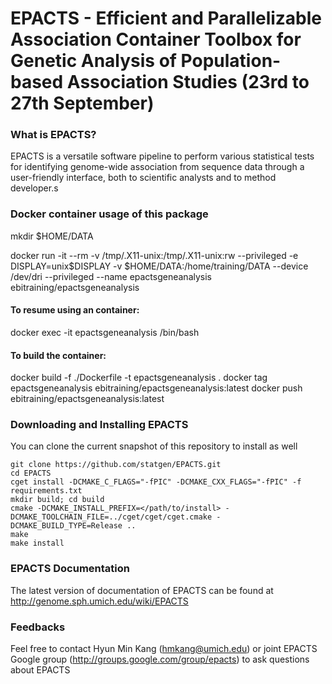 # EPACTS - Efficient and Parallelizable Association Container Toolbox for Genetic Analysis of Population-based Association Studies (23rd to 27th September)

### What is EPACTS?

EPACTS is a versatile software pipeline to perform various statistical tests for identifying genome-wide association from sequence data through a user-friendly interface, both to scientific analysts and to method developer.s

### Docker container usage of this package 

mkdir $HOME/DATA

docker run -it --rm -v /tmp/.X11-unix:/tmp/.X11-unix:rw --privileged -e DISPLAY=unix$DISPLAY -v $HOME/DATA:/home/training/DATA --device /dev/dri --privileged --name epactsgeneanalysis ebitraining/epactsgeneanalysis

#### To resume using an container:

docker exec -it epactsgeneanalysis /bin/bash

#### To build the container:

docker build -f ./Dockerfile -t epactsgeneanalysis .
docker tag epactsgeneanalysis ebitraining/epactsgeneanalysis:latest
docker push ebitraining/epactsgeneanalysis:latest

### Downloading and Installing EPACTS

You can clone the current snapshot of this repository to install as well

```Shell
git clone https://github.com/statgen/EPACTS.git
cd EPACTS
cget install -DCMAKE_C_FLAGS="-fPIC" -DCMAKE_CXX_FLAGS="-fPIC" -f requirements.txt
mkdir build; cd build
cmake -DCMAKE_INSTALL_PREFIX=</path/to/install> -DCMAKE_TOOLCHAIN_FILE=../cget/cget/cget.cmake -DCMAKE_BUILD_TYPE=Release ..
make
make install
```

### EPACTS Documentation

The latest version of documentation of EPACTS can be found at
http://genome.sph.umich.edu/wiki/EPACTS

### Feedbacks

Feel free to contact Hyun Min Kang (hmkang@umich.edu) or joint EPACTS Google group (http://groups.google.com/group/epacts) to ask questions about EPACTS
